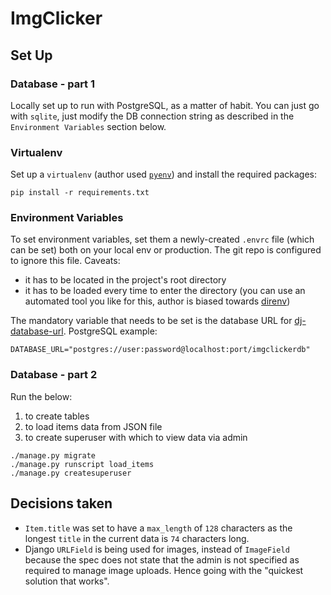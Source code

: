 

# ImgClicker

## Set Up

### Database - part 1

Locally set up to run with PostgreSQL, as a matter of habit. You can just go with `sqlite`, just modify the DB connection string as described in the `Environment Variables` section below.

### Virtualenv

Set up a `virtualenv` (author used [`pyenv`](https://github.com/pyenv/pyenv-virtualenv)) and install the required packages:

```
pip install -r requirements.txt
```

### Environment Variables

To set environment variables, set them a newly-created `.envrc` file (which can be set) both on your local env or production. The git repo is configured to ignore this file. Caveats:

* it has to be located in the project's root directory
* it has to be loaded every time to enter the directory (you can use an automated tool you like for this, author is biased towards [direnv](https://direnv.net/))

The mandatory variable that needs to be set is the database URL for [dj-database-url](https://pypi.org/project/dj-database-url/). PostgreSQL example:

```
DATABASE_URL="postgres://user:password@localhost:port/imgclickerdb"
```

### Database - part 2

Run the below:

1. to create tables
2. to load items data from JSON file
3. to create superuser with which to view data via admin

```
./manage.py migrate
./manage.py runscript load_items
./manage.py createsuperuser
```


## Decisions taken

* `Item.title` was set to have a `max_length` of `128` characters as the longest `title` in the current data is `74` characters long.
* Django `URLField` is being used for images, instead of `ImageField` because the spec does not state that the admin is not specified as required to manage image uploads. Hence going with the "quickest solution that works".

